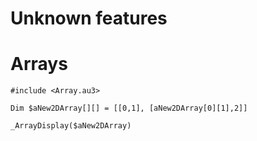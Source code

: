 Unknown features
====================

# Arrays
```autoit
#include <Array.au3>

Dim $aNew2DArray[][] = [[0,1], [aNew2DArray[0][1],2]]

_ArrayDisplay($aNew2DArray)
```
